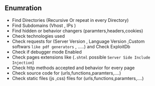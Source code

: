 ## Enumration 
- Find Directories (Recursive Or repeat in every Directory)
- Find Subdomains  (Vhost , IPs )
- Find hidden or behavior changers (paramters,headers,cookies)
- Check technologies used 
- Check requests for (Server Version , Language Version ,Custom softwars `like pdf generators` , .....) and Check ExploitDb
- Check if debugger mode Enabled
- Check pages extensions like (`.shtml` possible `Server Side Include Injection`)
- Check http methods accepted and behavior for every page
- Check source code for (urls,functions,paramters,....)
- Check static files (js ,css) files for (urls,functions,paramters,....)
